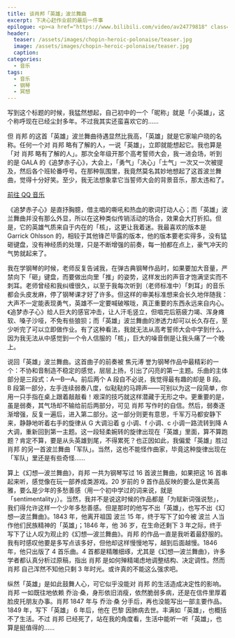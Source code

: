 ```yaml
---
title: 谈肖邦「英雄」波兰舞曲
excerpt: 下决心赶作业前的最后一件事
epilogue: <p><a href="https://www.bilibili.com/video/av24779818" class="btn btn--success btn--large">前往 Bilibili</a></p><p><i>请跳至 72:57</i></p>
header:
  teaser: /assets/images/chopin-heroic-polonaise/teaser.jpg
  image: /assets/images/chopin-heroic-polonaise/teaser.jpg
  caption: 
categories:
  - 音乐
tags:
  - 音乐
  - 钢琴
  - 冥想
---
```

写到这个标题的时候，我猛然想起，自己初中的一个「昵称」就是「小英雄」，这个称呼现在已经尘封多年。不过我其实还蛮喜欢它的……

但 肖邦 的这首「英雄」波兰舞曲待遇显然比我高，「英雄」就是它家喻户晓的名称。任何一个对 肖邦 略有了解的人，一说「英雄」，立即就能想起它。我也算是「对 肖邦 略有了解的人」。那次全年级开那个高考誓师大会，我一进会场，听到的是 GALA 的《追梦赤子心》，大会上，「勇气」「决心」「士气」一次又一次被提及，然后各个班轮番呼号。在那种氛围里，我竟然莫名其妙地想起了这首波兰舞曲，觉得十分好笑。至少，我无法想象拿它当誓师大会的背景音乐，那太违和了。

<a href="https://y.qq.com/n/yqq/song/108226332_num.html" class="btn btn--success">前往 QQ 音乐</a>

《追梦赤子心》是直抒胸臆，借主唱的嘶吼和热血的歌词打动人心；而「英雄」波兰舞曲并没有那么外显，所以在这种类似传销活动的场合，效果会大打折扣。但是，它的英雄气质来自于内在的「核」，这更让我着迷。我最喜欢的版本是 Garrick Ohlsson 的，相较于其他锋芒毕露的版本，他的版本要老实得多，没有猛砸键盘，没有神经质的处理，只是不断增强的前奏，每一拍都在点上，豪气冲天的气势就起来了。

我在学钢琴的时候，老师反复告诫我，在弹古典钢琴作品时，如果要加大音量，严禁向下「砸」键盘，而要做出向里「推」的姿势，这样发出的声音才饱满坚实而不刺耳。老师曾经和我纠缠很久，以至于我每次听到（老师标准中）「刺耳」的音乐都会头皮发麻，停了钢琴课才好了许多。但这样的审美标准想来会长久地伴随我：大声不一定能表现勇气，英雄不一定要喊破喉咙，真正重要的东西永远来自内心。《追梦赤子心》给人巨大的感官冲击，让人汗毛竖立，但唱完后筋疲力竭、浑身瘫软、嗓子沙哑，不免有些狼狈；而「英雄」波兰舞曲的渗透力却可以长久存在，至少听完了可以立即做作业。有了这种看法，我就无法从高考誓师大会中学到什么，因为我无法从中感觉到一个令人信服的「核」，巨大的噪音倒是让我头痛了一个晚上。

说回「英雄」波兰舞曲。这首曲子的前奏被 焦元溥 誉为钢琴作品中最精彩的一个：不协和音制造不稳定的感觉，层层上扬，引出了闪亮的第一主题。乐曲的主体部分是三段式：A—B—A。前后两个 A 段自不必说，我觉得最有趣的却是 B 段。B 段第一部分，左手连续弱奏八度，似鞑鞑的马蹄声——可别以为这一段简单，你用一只手指在桌上跟着敲敲看！艰深的技巧就这样潜藏于无形之中。更重要的是，虽是弱奏，其气场却不输给前后两部分，可见 肖邦 写作时的自信。然后，弱奏逐渐增强，反复一遍后，进入第二部分。这一部分则更有意思，千军万马都安静下来，静静地听着右手的旋律从 G 大调沿着 g 小调、f 小调、c 小调一路流转到降 A 大调，重新回到第一主题。这一段轻柔婉转的旋律出现在「英雄」里面，算不算跑题？肯定不算，要是从头英雄到尾，不得累死？也正因如此，我偏爱「英雄」胜过 肖邦 的另一首波兰舞曲「军队」。当然，这也不能怪作曲家，毕竟这种旋律出现在「军队」里还是有些奇怪……

算上《幻想—波兰舞曲》，肖邦 一共为钢琴写过 16 首波兰舞曲，如果把这 16 首串起来听，感觉像在玩一部养成类游戏。20 岁前的 9 首作品反映的要么是优美高雅，要么是少年的多愁善感（用一个初中学过的词来说，就是「sentimentality」）。当然，我并不是说这时候的作品都是「为赋新词强说愁」，我们得允许这样一个少年多愁善感。但是那时的他写不出「英雄」，也写不出《幻想—波兰舞曲》。1843 年，他离开祖国 波兰 15 年，终于写下了如今被 波兰 人当作他们民族精神的「英雄」；1846 年，他 36 岁，在生命还剩下 3 年之际，终于写下了让人叹为观止的《幻想—波兰舞曲》。肖邦 的作品一直是我听着最舒服的。我有时感叹他要是多写点该多好，但他却这样慢慢地写，越到后面越慢。1846 年，他只出版了 4 首乐曲。4 首都是精雕细琢，尤其是《幻想—波兰舞曲》，许多学者都认真分析过原稿，指出 肖邦 是如何殚精竭虑地调整结构、决定调性。然而 肖邦 自己浑然不知他只剩 3 年时光。或许真的不能这么强求吧。

纵然「英雄」是如此鼓舞人心，可它似乎没能对 肖邦 的生活造成决定性的影响。肖邦 一如既往地依赖 乔治·桑，身形依旧消瘦，依然脆弱多病，还是在信件里厚着脸皮托朋友办事。肖邦 1847 年与 乔治·桑 分手后，再也没能写出一部主要作品。1849 年，写下「英雄」 6 年后，他在 巴黎 因肺病去世。丰满如「英雄」，也概括不了生活。不过 肖邦 已经死了，站在我的角度看，生活中能听一听「英雄」，也算是挺值得的……




